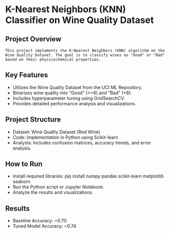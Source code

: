 # K-Nearest Neighbors (KNN) Classifier on Wine Quality Dataset

## Project Overview
	This project implements the K-Nearest Neighbors (KNN) algorithm on the Wine Quality Dataset. The goal is to classify wines as "Good" or "Bad" based on their physicochemical properties.

## Key Features
  - Utilizes the Wine Quality Dataset from the UCI ML Repository.
  - Binarizes wine quality into "Good" (>=6) and "Bad" (<6).
  - Includes hyperparameter tuning using GridSearchCV.
  - Provides detailed performance analysis and visualizations.

## Project Structure
  - Dataset: Wine Quality Dataset (Red Wine)
  - Code: Implementation in Python using Scikit-learn
  - Analysis: Includes confusion matrices, accuracy trends, and error analysis.

## How to Run
  - Install required libraries: pip install numpy pandas scikit-learn matplotlib seaborn
  - Run the Python script or Jupyter Notebook.
  - Analyze the results and visualizations.

## Results
  - Baseline Accuracy: ~0.70
  - Tuned Model Accuracy: ~0.74

